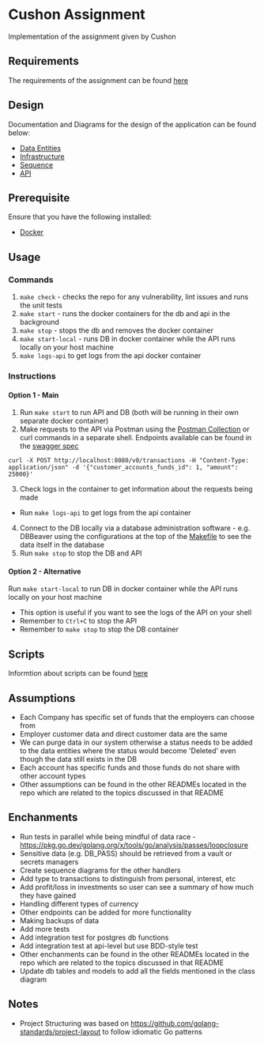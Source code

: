 # Cushon Assignment
Implementation of the assignment given by Cushon

## Requirements
The requirements of the assignment can be found [here](docs/assignment.pdf)

## Design
Documentation and Diagrams for the design of the application can be found below:
- [Data Entities](/docs/data.md)
- [Infrastructure](docs/infrastructure.md)
- [Sequence](internal/handlers/createtransaction/post_transaction_sequence.drawio.png)
- [API](api/README.md)

## Prerequisite
Ensure that you have the following installed:
- [Docker](https://www.docker.com/)

## Usage
### Commands
1. `make check` - checks the repo for any vulnerability, lint issues and runs the unit tests
2. `make start` - runs the docker containers for the db and api in the background
3. `make stop` - stops the db and removes the docker container
4. `make start-local` - runs DB in docker container while the API runs locally on your host machine
5. `make logs-api` to get logs from the api docker container

### Instructions

#### Option 1 - Main
1. Run `make start` to run API and DB (both will be running in their own separate docker container)
2. Make requests to the API via Postman using the [Postman Collection](api/README.md#postman-collection) or curl commands in a separate shell. Endpoints available can be found in the [swagger spec](api/README.md#viewing-the-swagger-spec)
```
curl -X POST http://localhost:8080/v0/transactions -H "Content-Type: application/json" -d '{"customer_accounts_funds_id": 1, "amount": 25000}'
```
3. Check logs in the container to get information about the requests being made
- Run `make logs-api` to get logs from the api container
4. Connect to the DB locally via a database administration software - e.g. DBBeaver using the configurations at the top of the [Makefile](Makefile) to see the data itself in the database
6. Run `make stop` to stop the DB and API

#### Option 2 - Alternative
Run `make start-local` to run DB in docker container while the API runs locally on your host machine
- This option is useful if you want to see the logs of the API on your shell
- Remember to `Ctrl+C` to stop the API
- Remember to `make stop` to stop the DB container

## Scripts
Informtion about scripts can be found [here](scripts/README.md)

## Assumptions
- Each Company has specific set of funds that the employers can choose from
- Employer customer data and direct customer data are the same 
- We can purge data in our system otherwise a status needs to be added to the data entities where the status would become 'Deleted' even though the data still exists in the DB
- Each account has specific funds and those funds do not share with other account types
- Other assumptions can be found in the other READMEs located in the repo which are related to the topics discussed in that README

## Enchanments
- Run tests in parallel while being mindful of data race - https://pkg.go.dev/golang.org/x/tools/go/analysis/passes/loopclosure
- Sensitive data (e.g. DB_PASS) should be retrieved from a vault or secrets managers
- Create sequence diagrams for the other handlers
- Add type to transactions to distinguish from personal, interest, etc
- Add profit/loss in investments so user can see a summary of how much they have gained
- Handling different types of currency
- Other endpoints can be added for more functionality
- Making backups of data
- Add more tests
- Add integration test for postgres db functions
- Add integration test at api-level but use BDD-style test
- Other enchanments can be found in the other READMEs located in the repo which are related to the topics discussed in that README
- Update db tables and models to add all the fields mentioned in the class diagram

## Notes
- Project Structuring was based on https://github.com/golang-standards/project-layout to follow idiomatic Go patterns

[//]: # (Reference Links)
[different-tests]: <https://blog.jetbrains.com/go/2022/11/22/comprehensive-guide-to-testing-in-go/#TheTestifyPackage>
[testing-libraries]: <https://speedscale.com/blog/golang-testing-frameworks/#elementor-toc__heading-anchor-8>